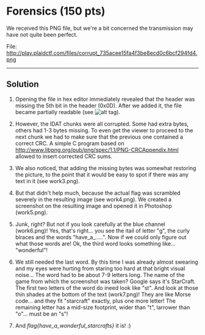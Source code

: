 # Forensics (150 pts)
We received this PNG file, but we're a bit concerned the transmission may have not quite been perfect.

File: http://play.plaidctf.com/files/corrupt_735acee15fa4f3be8ecd0c6bcf294fd4.png

---

## Solution

1. Opening the file in hex editor immediately revealed that the header was missing the 5th bit in the header (0x0D). After we added it, the file became partially readable (see ![alt tag](work1.png)).

2. However, the IDAT chunks were all corrupted. Some had extra bytes, others had 1-3 bytes missing. To even get the viewer to proceed to the next chunk we had to make sure that the previous one contained a correct CRC. A simple C program based on http://www.libpng.org/pub/png/spec/1.1/PNG-CRCAppendix.html allowed to insert corrected CRC sums.

3. We also noticed, that adding the missing bytes was somewhat restoring the picture, to the point that it would be easy to spot if there was any text in it (see work3.png).

4. But that didn't help much, because the actual flag was scrambled severely in the resulting image (see work4.png). We created a screenshot on the resulting image and opened it in Photoshop (work5.png).

5. Junk, right? But not if you look carefully at the blue channel (work6.png)! Yes, that's right... you see the itail of letter "g", the curly blraces and the words "have_a_.....". Now if we could only figure out what those words are! Ok, the third word looks something like... "wonderful"!

6. We still needed the last word. By this time I was already almost swearing and my eyes were hurting from staring too hard at that bright visual noise... The word had to be about 7-9 letters long. The name of the game from which the screenshot was taken? Google says it's StarCraft. The first two letters of the word do ineed look like "st". And look at those thin shades at the bottom of the text (work7.png)! They are like Morse code... and they fit "starcraft" exactly, plus one more letter! The remaining letter has a mid-size footprint, wider than "t", larrower than "o"... must be an "s"!

7. And *flag{have_a_wonderful_starcrafts}* it is! :)
